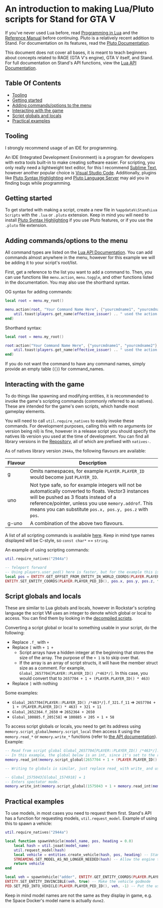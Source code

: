 # An introduction to making Lua/Pluto scripts for Stand for GTA V

If you've never used Lua before, read [Programming in Lua](https://www.lua.org/pil/contents.html) and the [Reference Manual](https://www.lua.org/manual/5.4/) before continuing.
Pluto is a relatively recent addition to Stand. For documentation on its features, read the [Pluto Documentation](https://pluto-lang.org/docs/Introduction).

This document does not cover all bases, it is meant to teach beginners about concepts related to RAGE (GTA V's engine), GTA V itself, and Stand. For full documentation on Stand's API functions, view the [Lua API Documentation](https://stand.gg/help/lua-api-documentation).

## Table Of Contents

* [Tooling](#tooling)
* [Getting started](#getting-started)
* [Adding commands/options to the menu](#adding-commandsoptions-to-the-menu)
* [Interacting with the game](#interacting-with-the-game)
* [Script globals and locals](#script-globals-and-locals)
* [Practical examples](#practical-examples)

## Tooling

I strongly recommend usage of an IDE for programming.

An IDE (Integrated Development Environment) is a program for developers with extra tools built-in to make creating software easier.
For scripting, you only really need a lightweight text editor, for this I recommend [Sublime Text](https://www.sublimetext.com/), however another popular choice is [Visual Studio Code](https://code.visualstudio.com/). Additionally, plugins like [Pluto Syntax Highlighting](https://github.com/PlutoLang/Syntax-Highlighting) and [Pluto Language Server](https://github.com/PlutoLang/pluto-language-server) may aid you in finding bugs while programming.

## Getting started

To get started with making a script, create a new file in `%appdata%\Stand\Lua Scripts` with the `.lua` or `.pluto` extension. Keep in mind you will need to install [Pluto Syntax Highlighting](https://github.com/PlutoLang/Syntax-Highlighting) if you use Pluto features, or if you use the `.pluto` file extension.

## Adding commands/options to the menu

All command types are listed on the [Lua API Documentation](https://stand.gg/help/lua-api-documentation#menu-functions).
You can add commands almost anywhere in the menu, however for this example we will be adding it to your script's root/list.

First, get a reference to the list you want to add a command to.
Then, you can use functions like `menu.action`, `menu.toggle`, and other functions listed in the documentation. You may also use the shorthand syntax.

OG syntax for adding commands:
```lua
local root = menu.my_root()

menu.action(root, "Your Command Name Here", {"yourcmdname1", "yourcmdname2"}, "Command Description", function(click_type, effective_issuer)
	util.toast(players.get_name(effective_issuer) .. " used the action!")
end)
```
Shorthand syntax:
```lua
local root = menu.my_root()

root:action("Your Command Name Here", {"yourcmdname1", "yourcmdname2"}, "Command Description", function(click_type, effective_issuer)
	util.toast(players.get_name(effective_issuer) .. " used the action!")
end)
```

If you do not want the command to have any command names, simply provide an empty table (`{}`) for command_names.

## Interacting with the game

To do things like spawning and modifying entities, it is recommended to invoke the game's scripting commands (commonly referred to as natives). These are intended for the game's own scripts, which handle most gameplay elements.

You will need to call `util.require_natives` to easily invoke these commands. For development purposes, calling this with no arguments (or version being nil) is fine, however in a release script you should specify the natives lib version you used at the time of development. You can find all library versions in the [Repository](https://stand.gg/focus#Stand%3ELua%20Scripts%3ERepository), all of which are prefixed with `natives-`.

As of natives library version `2944a`, the following flavours are available:

| Flavour | Description |
| ------- | ----------- |
|    g    | Omits namespaces, for example `PLAYER.PLAYER_ID` would become just `PLAYER_ID`.
|   uno   | Not type safe, so for example integers will not be automatically converted to floats. Vector3 instances will be pushed as 3 floats instead of a reference/pointer, unless you use `memory.addrof`. This means you can substitute `pos.x, pos.y, pos.z` with `pos`. |
|  g-uno  | A combination of the above two flavours. |

A list of all scripting commands is available [here](https://nativedb.dotindustries.dev). Keep in mind type names displayed will be C-style, so `const char*` == `string`.

An example of using scripting commands:
```lua
util.require_natives("2944a")

-- Teleport forward
-- Using players.user_ped() here is faster, but for the example this is fine.
local pos = ENTITY.GET_OFFSET_FROM_ENTITY_IN_WORLD_COORDS(PLAYER.PLAYER_PED_ID(), 0.0, 5.0, 0.0)
ENTITY.SET_ENTITY_COORDS(PLAYER.PLAYER_PED_ID(), pos.x, pos.y, pos.z, false, false, false, false)
```

## Script globals and locals

These are similar to Lua globals and locals, however in Rockstar's scripting language the script VM uses an integer to denote which global or local to access. You can find them by looking in the [decompiled scripts](https://github.com/Primexz/GTAV-Decompiled-Scripts).

Converting a script global or local to something usable in your script, do the following:

* Replace `.f_` with ` + `
* Replace `[` with ` + 1 + `
	* Script arrays have a hidden integer at the beginning that stores the size of the array. The purpose of the `+ 1` is to skip over that.
	* If the array is an array of script structs, it will have the member struct size as a comment. For example, `Global_2657704[PLAYER::PLAYER_ID() /*463*/]`. In this case, you would convert that to `2657704 + 1 + (PLAYER.PLAYER_ID() * 463)`
* Replace `]` with nothing

Some examples:

* `Global_2657704[PLAYER::PLAYER_ID() /*463*/].f_321.f_11` => `2657704 + 1 + (PLAYER.PLAYER_ID() * 463) + 321 + 11`
* `Global_2652364.f_2650` => `2652364 + 2650`
* `Global_100885.f_205[58]` => `100885 + 205 + 1 + 58`

To access script globals or locals, you need to get its address using `memory.script_global`/`memory.script_local` then access it using the `memory.read_*` or `memory.write_*` functions (refer to [the API documentation](https://stand.gg/help/lua-api-documentation#memory-functions)). Example:
```lua
-- Read from script global Global_2657704[PLAYER::PLAYER_ID() /*463*/].f_245
-- In this example, the global below is an int, since it's set to the return value of GET_INTERIOR_FROM_ENTITY. You can replace PLAYER.PLAYER_ID with someone else's player ID to get their interior ID.
memory.read_int(memory.script_global(2657704 + 1 + (PLAYER.PLAYER_ID() * 463) + 245))

-- Writing to globals is similar, just replace read_ with write_ and use whatever value you want to write as the second argument:

-- Global_1575043[Global_1574918] = 1
-- Enters spectator mode.
memory.write_int(memory.script_global(1575043 + 1 + memory.read_int(memory.script_global(1574918))), 1)
```

## Practical examples

To use models, in most cases you need to request them first. Stand's API has a function for requesting models, `util.request_model`. Example of using this to spawn a vehicle:
```lua
util.require_natives("2944a")

local function spawnVehicle(model_name, pos, heading = 0.0)
	local hash = util.joaat(model_name)
	util.request_model(hash)
	local vehicle = entities.create_vehicle(hash, pos, heading) -- Stand expects a Vector3, so we don't need to do pos.x, pos.y, pos.z
	STREAMING.SET_MODEL_AS_NO_LONGER_NEEDED(hash) -- Allow the engine to remove the model from memory when it is no longer being used
	return vehicle
end

local veh = spawnVehicle("adder", ENTITY.GET_ENTITY_COORDS(PLAYER.PLAYER_PED_ID()))
ENTITY.SET_ENTITY_INVINCIBLE(veh, true) -- Make the vehicle godmode
PED.SET_PED_INTO_VEHICLE(PLAYER.PLAYER_PED_ID(), veh, -1) -- Put the user into the vehicle's driver seat (seat indices start at -1)
```

Keep in mind model names are not the same as they display in game, e.g. the Space Docker's model name is actually `dune2`.